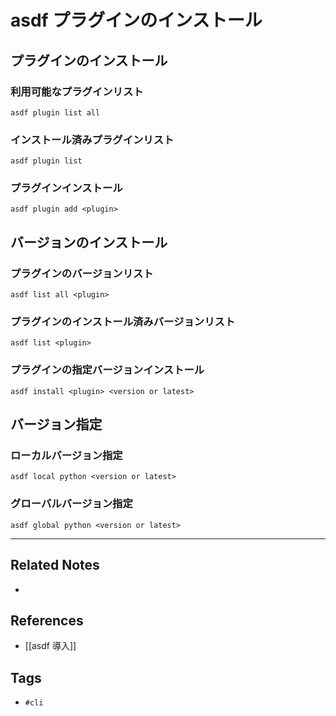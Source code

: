 # asdf プラグインのインストール
## プラグインのインストール
### 利用可能なプラグインリスト
`asdf plugin list all`

### インストール済みプラグインリスト
`asdf plugin list`

### プラグインインストール
`asdf plugin add <plugin>`


## バージョンのインストール
### プラグインのバージョンリスト
`asdf list all <plugin> `

### プラグインのインストール済みバージョンリスト
`asdf list <plugin> `

### プラグインの指定バージョンインストール
`asdf install <plugin> <version or latest> `


## バージョン指定
### ローカルバージョン指定
`asdf local python <version or latest> `

### グローバルバージョン指定
`asdf global python <version or latest> `

---
## Related Notes
- 

## References
- [[asdf 導入]]

## Tags
- `#cli` 